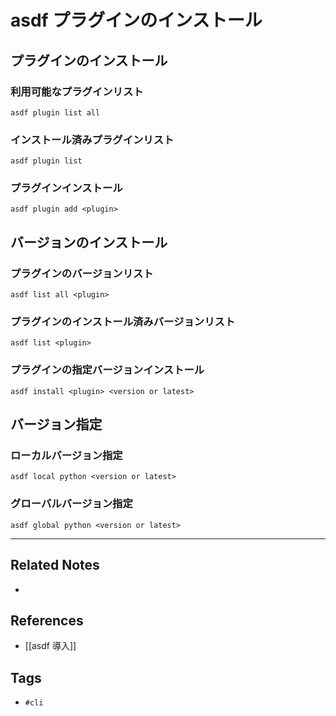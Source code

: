 # asdf プラグインのインストール
## プラグインのインストール
### 利用可能なプラグインリスト
`asdf plugin list all`

### インストール済みプラグインリスト
`asdf plugin list`

### プラグインインストール
`asdf plugin add <plugin>`


## バージョンのインストール
### プラグインのバージョンリスト
`asdf list all <plugin> `

### プラグインのインストール済みバージョンリスト
`asdf list <plugin> `

### プラグインの指定バージョンインストール
`asdf install <plugin> <version or latest> `


## バージョン指定
### ローカルバージョン指定
`asdf local python <version or latest> `

### グローバルバージョン指定
`asdf global python <version or latest> `

---
## Related Notes
- 

## References
- [[asdf 導入]]

## Tags
- `#cli` 